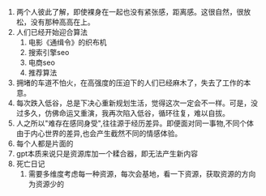 1. 两个人彼此了解，即使裸身在一起也没有紧张感，距离感。这很自然，很放松，没有那种高高在上。
2. 人们已经开始迎合算法
   1. 电影《通缉令》的织布机
   2. 搜索引擎seo
   3. 电商seo
   4. 推荐算法
3. 拥堵的车道不怕火，在高强度的压迫下的人们已经麻木了，失去了工作的本意。
4. 每次跌入低谷，总是下决心重新规划生活，觉得这次一定会不一样。可是，没过多久，仿佛命运又重演，我再次陷入低谷，循环往复，难以自拔。 
5. 人之所以"难存在感同身受",往往源于经历差异。即便面对同一事物,不同个体由于内心世界的差异,也会产生截然不同的情感体验。
6. 每个人都是片面的
7. gpt本质来说只是资源库加一个糅合器，即无法产生新内容
8. 死亡日记
   1. 需要多维度考虑每一种资源，每次会基地，看一下资源，获取资源的方向为资源少的
